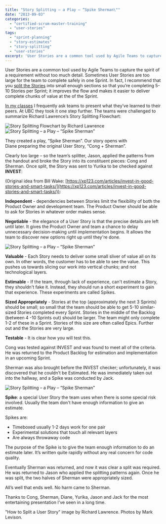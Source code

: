 ```yaml
---
title: "Story Splitting – a Play – “Spike Sherman\""
date: "2013-09-03"
categories: 
  - "certified-scrum-master-training"
  - "user-stories"
tags: 
  - "sprint-planning"
  - "story-estimates"
  - "story-splitting"
  - "user-stories"
excerpt: 'User Stories are a common tool used by Agile Teams to capture the spirit of a requirement'
---
```


User Stories are a common tool used by Agile Teams to capture the spirit of a requirement without too much detail. Sometimes User Stories are too large for the team to complete safely in one Sprint. In fact, I recommend that you [split the Stories](/blog/scrummaster-tales-story-splitting-fun) into small enough sections so that you’re completing 5-10 Stories per Sprint; it improves the flow and makes it easier to deliver complete chunks of value at the of the Sprint.

[In my classes](/certified-scrum-agile-training) I frequently ask teams to present what they’ve learned to their peers. At UBC they took it one step further. The teams were challenged to summarize Richard Lawrence’s Story Splitting Flowchart:

![Story Splitting Flowchart by Richard Lawrence](src/content/blog/story-splitting-a-play-spike-sherman/images/Story-Splitting-Flowchart.jpeg)![Story Splitting – a Play – “Spike Sherman"](src/content/blog/story-splitting-a-play-spike-sherman/images/DSC01970.jpg)

They created a play, “Spike Sherman”. Our story opens with Diane preparing the original User Story, “Cong + Sherman”.

Clearly too large – so the team’s splitter, Jason, applied the patterns from the handout and broke the Story into its constituent pieces: Cong and Sherman. Once split, the Story was sent to Yurika to be checked against **INVEST**:

(Original idea from Bill Wake: [https://xp123.com/articles/invest-in-good-stories-and-smart-tasks/](https://xp123.com/articles/invest-in-good-stories-and-smart-tasks/)):

**Independent** - dependencies between Stories limit the flexibility of both the Product Owner and development team. The Product Owner should be able to ask for Stories in whatever order makes sense.

**Negotiable** - the elegance of a User Story is that the precise details are left until later. It gives the Product Owner and team a chance to delay unnecessary decision-making until implementation begins. It allows the team to discover new options right up until they're done.

![Story Splitting – a Play – “Spike Sherman"](src/content/blog/story-splitting-a-play-spike-sherman/images/DSC01974.jpg)

**Valuable** - Each Story needs to deliver some small sliver of value all on its own. In other words, the customer has to be able to see the value. This pushes us towards slicing our work into vertical chunks; and not technological layers.

**Estimable** - If the team, through lack of experience, can't estimate a Story, they shouldn't fake it. Instead, they should run a short experiment to gain that experience. These experiments are called Spikes.

**Sized Appropriately** \- Stories at the top (approximately the next 3 Sprints) should be small; so small that the team should be able to get 5-10 similar-sized Stories completed every Sprint. Stories in the middle of the Backlog (between 4 -10 Sprints out) should be larger. The team might only complete 1-2 of these in a Sprint. Stories of this size are often called Epics. Further out and the Stories are very large.

**Testable** - It is clear how you will test this.

Cong was tested against INVEST and was found to meet all of the criteria. He was returned to the Product Backlog for estimation and implementation in an upcoming Sprint.

Sherman was also brought before the INVEST checker; unfortunately, it was discovered that he couldn’t be Estimated. He was immediately taken out into the hallway, and a Spike was conducted by Jack.

![Story Splitting – a Play – “Spike Sherman"](src/content/blog/story-splitting-a-play-spike-sherman/images/DSC01980.jpg)

**Spike**: a special User Story the team uses when there is some special risk involved. Usually the team don't have enough information to give an estimate.

Spikes are:

- Timeboxed usually 1-2 days work for one pair
- Experimental solutions that touch all relevant layers
- Are always throwaway code

The purpose of the Spike is to give the team enough information to do an estimate later. It’s written quite rapidly without any real concern for code quality.

Eventually Sherman was returned, and now it was clear a split was required. He was returned to Jason who applied the splitting patterns again. Once he was split, the two halves of Sherman were appropriately sized.

All’s well that ends well. No harm came to Sherman.

Thanks to Cong, Sherman, Diane, Yurika, Jason and Jack for the most entertaining presentation I’ve seen in a long time.

"How to Split a User Story" image by Richard Lawrence. Photos by Mark Levison.
